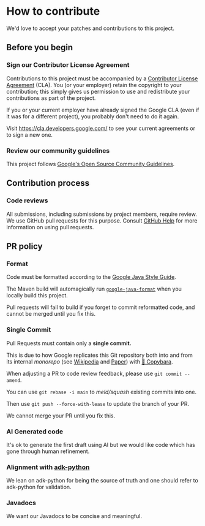 # How to contribute

We'd love to accept your patches and contributions to this project.

## Before you begin

### Sign our Contributor License Agreement

Contributions to this project must be accompanied by a
[Contributor License Agreement](https://cla.developers.google.com/about) (CLA).
You (or your employer) retain the copyright to your contribution; this simply
gives us permission to use and redistribute your contributions as part of the
project.

If you or your current employer have already signed the Google CLA (even if it
was for a different project), you probably don't need to do it again.

Visit <https://cla.developers.google.com/> to see your current agreements or to
sign a new one.

### Review our community guidelines

This project follows
[Google's Open Source Community Guidelines](https://opensource.google/conduct/).

## Contribution process

### Code reviews

All submissions, including submissions by project members, require review. We
use GitHub pull requests for this purpose. Consult
[GitHub Help](https://help.github.com/articles/about-pull-requests/) for more
information on using pull requests.

## PR policy

### Format

Code must be formatted according to the
[Google Java Style Guide](https://google.github.io/styleguide/javaguide.html).

The Maven build will automagically run
[`google-java-format`](https://github.com/google/google-java-format) when you
locally build this project.

Pull requests will fail to build if you forget to commit reformatted code, and
cannot be merged until you fix this.

### Single Commit

Pull Requests must contain only a **single commit.**

This is due to how Google replicates this Git repository both into and from its
internal _monorepo_ (see [Wikipedia](https://en.wikipedia.org/wiki/Monorepo) and
[Paper](https://research.google/pubs/why-google-stores-billions-of-lines-of-code-in-a-single-repository/))
with [🦛 Copybara](https://github.com/google/copybara).

When adjusting a PR to code review feedback, please use `git commit --amend`.

You can use `git rebase -i main` to _meld/squash_ existing commits into one.

Then use `git push --force-with-lease` to update the branch of your PR.

We cannot merge your PR until you fix this.

### AI Generated code

It's ok to generate the first draft using AI but we would like code which has
gone through human refinement.

### Alignment with [adk-python](https://github.com/google/adk-python)

We lean on adk-python for being the source of truth and one should refer to
adk-python for validation.

### Javadocs

We want our Javadocs to be concise and meaningful.